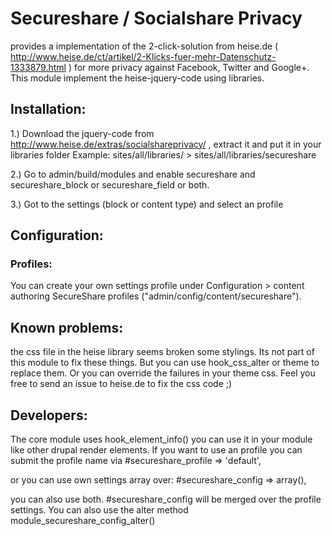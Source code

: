 # Secureshare / Socialshare Privacy

provides a implementation of the 2-click-solution from heise.de ( http://www.heise.de/ct/artikel/2-Klicks-fuer-mehr-Datenschutz-1333879.html )
for more privacy against Facebook, Twitter and Google+. This module implement the heise-jquery-code using libraries.

## Installation:

1.) Download the jquery-code from http://www.heise.de/extras/socialshareprivacy/ , extract it and put it in your libraries folder Example: sites/all/libraries/  > sites/all/libraries/secureshare

2.) Go to admin/build/modules and enable secureshare and secureshare_block or secureshare_field or both.

3.) Got to the settings (block or content type) and select an profile

## Configuration:

### Profiles:
You can create your own settings profile under Configuration > content authoring SecureShare profiles ("admin/config/content/secureshare").

## Known problems:

the css file in the heise library seems broken some stylings. Its not part of this module to fix these things.
But you can use hook_css_alter or theme to replace them. Or you can override the failures in your theme css.
Feel you free to send an issue to heise.de to fix the css code ;)

## Developers:

The core module uses hook_element_info() you can use it in your module like other drupal render elements.
If you want to use an profile you can submit the profile name via
#secureshare_profile => 'default',

or you can use own settings array over:
#secureshare_config => array(),

you can also use both. #secureshare_config will be merged over the profile settings.
You can also use the alter method module_secureshare_config_alter()